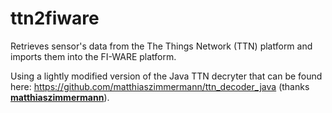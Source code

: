 # ttn2fiware
Retrieves sensor's data from the The Things Network (TTN) platform and imports them into the FI-WARE platform.

Using a lightly modified version of the Java TTN decryter that can be found here: https://github.com/matthiaszimmermann/ttn_decoder_java (thanks **[matthiaszimmermann](https://github.com/matthiaszimmermann/)**).

